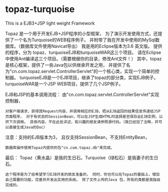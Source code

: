 # topaz-turquoise
This is a EJB3+JSP light weight Framework

Topaz 是一个用于开发EJB+JSP程序的小型框架， 为了演示开发使用方式，还提供了一个名为Turquoise的WEB程序例子。 并附带了我在开发中使用的MySql数据库。（数据库文件使用Navicat导出） 我是用的Eclipse版本为3.6 英文版。 提供的程序，分为 topaz、turquoiseEJB和turquoiseWAR这三个项目。 请在Eclipse中使用Ant编译这三个项目。（需要根据你的目录，修改Ant文件！） 其中，topaz是核心框架，提供了一些Java包以供继承开发之用， 并提供了名为"cn.com.topaz.servlet.ControllerServlet"的一个核心类，实现一个简单的控制器。 turquoiseEJB是一个EJB项目，继承了topaz的部分类，实现EJB例子。 turquoiseWAR是一个JSP WEB项目，提供了几个JSP例子。

EJB和JSP的基本调用流程： 由"cn.com.topaz.servlet.ControllerServlet"实现控制器，

    对客户端请求，获得其Request内容，并调用相应的EJB，把从EJB返回的结果信息传递给JSP页面程序， 对于有状态的SessionBean，可以在JSP生成HTML时选择是否保存此EJB实例，以供下次调用。 具体内容，不在此处详述，有兴趣的朋友请参照源代码。（我已经加了注释，并可以直接生成Java的Doc）

注意：支持的EJB版本为3， 且仅支持SessionBean，不支持EntityBean，

    数据库操作使用Topaz内提供的包"cn.com.topaz.db"来完成。

最后： Topaz（黄水晶）是我的生日石。Turquoise（绿松石）是我妻子的生日石。

    这个程序是为了给希望学习EJB开发的朋友准备的， 同时，你也可以在Topaz的基础上，增加自己需要的功能，完善并开发出实用的系统。 除了文件上传的Java 包，所有的类都是我独自完成的。
